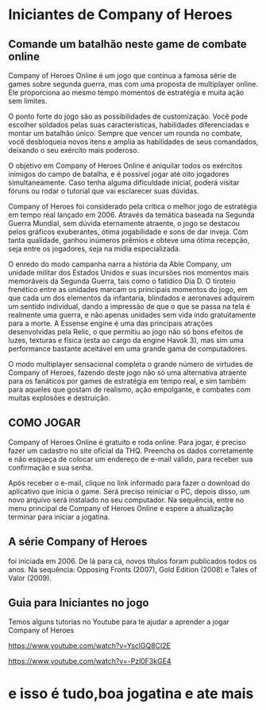 # Iniciantes de Company of Heroes

## Comande um batalhão neste game de combate online
Company of Heroes Online é um jogo que continua a famosa série de games sobre segunda guerra, mas com uma proposta de multiplayer online. Ele proporciona ao mesmo tempo momentos de estratégia e muita ação sem limites.

O ponto forte do jogo são as possibilidades de customização. Você pode escolher soldados pelas suas características, habilidades diferenciadas e montar um batalhão único. Sempre que vencer um rounda no combate, você desbloqueia novos itens e amplia as habilidades de seus comandados, deixando o seu exército mais poderoso.

O objetivo em Company of Heroes Online é aniquilar todos os exércitos inimigos do campo de batalha, e é possível jogar até oito jogadores simultaneamente. Caso tenha alguma dificuldade inicial, poderá visitar fóruns ou rodar o tutorial que vai esclarecer suas dúvidas.

Company of Heroes foi considerado pela crítica o melhor jogo de estratégia em tempo real lançado em 2006. Através da temática baseada na Segunda Guerra Mundial, sem dúvida eternamente atraente, o jogo se destacou pelos gráficos exuberantes, ótima jogabilidade e sons de dar inveja. Com tanta qualidade, ganhou inúmeros prêmios e obteve uma ótima recepção, seja entre os jogadores, seja na mídia especializada.

O enredo do modo campanha narra a história  da Able Company, um unidade militar dos Estados Unidos e suas incursões nos momentos mais memoráveis da Segunda Guerra, tais como o fatídico Dia D. O tiroteio frenético entre as unidades marcam os principais momentos do jogo, em que cada um dos elementos da infantaria, blindados e aeronaves adquirem um sentido individual, dando a impressão de que o que se passa na tela é realmente uma guerra, e não apenas unidades sem vida indo gratuitamente para a morte. A Essense engine é uma das principais atrações desenvolvidas pela Relic, o que permitiu ao jogo não só bons efeitos de luzes, texturas e física (esta ao cargo da engine Havok 3), mas sim uma performance bastante aceitável em uma grande gama de computadores.

O modo multiplayer sensacional completa o grande número de virtudes de Company of Heroes, fazendo deste jogo não só uma alternativa atraente para os fanáticos por games de estratégia em tempo real, e sim também para aqueles que gostam de realismo, ação empolgante, e combates com muitas explosões e destruição.

## COMO JOGAR
Company of Heroes Online é gratuito e roda online. Para jogar, é preciso fazer um cadastro no site oficial da THQ. Preencha os dados corretamente e não esqueça de colocar um endereço de e-mail válido, para receber sua confirmação e sua senha.

Após receber o e-mail, clique no link informado para fazer o download do aplicativo que inicia o game. Será preciso reiniciar o PC, depois disso, um novo arquivo será instalado no seu computador. Na sequência, entre no menu principal de Company of Heroes Online e espere a atualização terminar para iniciar a jogatina.

## A série Company of Heroes
foi iniciada em 2006. De lá para cá, novos títulos foram publicados todos os anos. Na sequência: Opposing Fronts (2007), Gold Edition (2008) e Tales of Valor (2009).

## Guia para Iniciantes no jogo

Temos alguns tutorias no Youtube para te ajudar a aprender a jogar Company of Heroes

 https://www.youtube.com/watch?v=YsclGQ8CI2E

 https://www.youtube.com/watch?v=-Pzl0F3kGE4

# e isso é tudo,boa jogatina e ate mais
